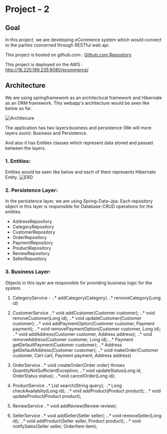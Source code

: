 # Project - 2

## Goal 
In this project, we are developing eCommerce system which would connect to the parties concerned through
RESTful web api. 

This project is hosted on github.com : [Github.com Repository](https://github.com/uuganbold/comp433-ecommerce)

This project is deployed on the AWS : http://18.220.199.235:8080/ecommerce/   

## Architecture

We are using springframework as an architectural framework and Hibernate as an ORM framework.
This webapp's architecture would be seen like below so far.

![Architecure](https://raw.githubusercontent.com/uuganbold/comp433-ecommerce/master/docs/dev/architecture.png)

The application has two layers:business and persistence (We will more layers soon): Business and Persistence.<br/>

And also it has Entities classes which represent data stored and passed between the layers.

### 1. Entities:

Entities would be seen like below and each of them represents Hibernate Entity.
![ERD](https://raw.githubusercontent.com/uuganbold/comp433-ecommerce/master/docs/dev/COMP433-Ecommerce.jpg)


### 2. Persistence Layer:
In the persistence layer, we are using Spring-Data-Jpa. Each repository object in this layer is responsible for Database-CRUD operations for the entities.
* AddressRepository
* CategoryRepository
* CustomerRepository
* OrderRepository
* PaymentRepository
* ProductRepository
* ReviewRepository
* SellerRepository

### 3. Business Layer:
Objects in this layer are responsible for providing business logic for the system.
1. CategoryService - 
..* addCategory(Category)
..* removeCategory(Long id) 

2. CustomerService
..* void addCustomer(Customer customer);
..* void removeCustomer(Long id);
..* void updateCustomer(Customer customer);
..* void addPaymentOption(Customer customer, Payment payment);
..* void removePaymentOption(Customer customer, Long id);
..* void addAddress(Customer customer, Address address);
..* void removeAddress(Customer customer, Long id);
..* Payment getDefaultPayment(Customer customer);
..* Address getDefaultAddress(Customer customer);
..* void makeOrder(Customer customer, Cart cart, Payment payment, Address address) 

3. OrderService
..* void createOrder(Order order) throws QuantityNotSufficientException;
..* void updateStatus(Long id, OrderStatus status);
..*void cancelOrder(Long id);

4. ProductService
..* List<Product> search(String query);
..* Long checkAvailabiliy(Long id);
..* void addProduct(Product product);
..* void updateProduct(Product product);

5. ReviewService
..* void addReview(Review review);

6. SellerService
..* void addSeller(Seller seller);
..* void removeSeller(Long id);
..* void addProduct(Seller seller, Product product);
..* void notifySales(Seller seller, OrderItem item);